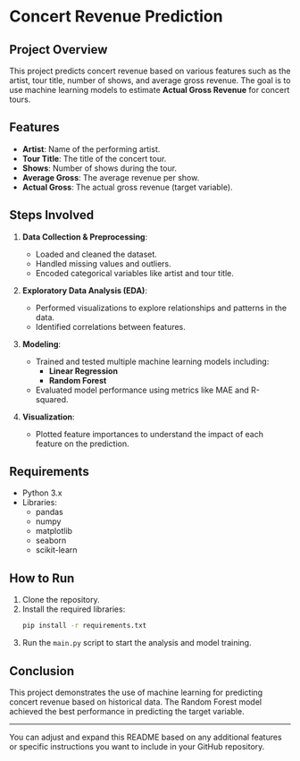 # Concert Revenue Prediction

## Project Overview
This project predicts concert revenue based on various features such as the artist, tour title, number of shows, and average gross revenue. The goal is to use machine learning models to estimate **Actual Gross Revenue** for concert tours.

## Features
- **Artist**: Name of the performing artist.
- **Tour Title**: The title of the concert tour.
- **Shows**: Number of shows during the tour.
- **Average Gross**: The average revenue per show.
- **Actual Gross**: The actual gross revenue (target variable).

## Steps Involved
1. **Data Collection & Preprocessing**:
   - Loaded and cleaned the dataset.
   - Handled missing values and outliers.
   - Encoded categorical variables like artist and tour title.

2. **Exploratory Data Analysis (EDA)**:
   - Performed visualizations to explore relationships and patterns in the data.
   - Identified correlations between features.

3. **Modeling**:
   - Trained and tested multiple machine learning models including:
     - **Linear Regression**
     - **Random Forest**
   - Evaluated model performance using metrics like MAE and R-squared.

4. **Visualization**:
   - Plotted feature importances to understand the impact of each feature on the prediction.

## Requirements
- Python 3.x
- Libraries:
  - pandas
  - numpy
  - matplotlib
  - seaborn
  - scikit-learn

## How to Run
1. Clone the repository.
2. Install the required libraries:
   ```bash
   pip install -r requirements.txt
   ```
3. Run the `main.py` script to start the analysis and model training.

## Conclusion
This project demonstrates the use of machine learning for predicting concert revenue based on historical data. The Random Forest model achieved the best performance in predicting the target variable.

---

You can adjust and expand this README based on any additional features or specific instructions you want to include in your GitHub repository.
